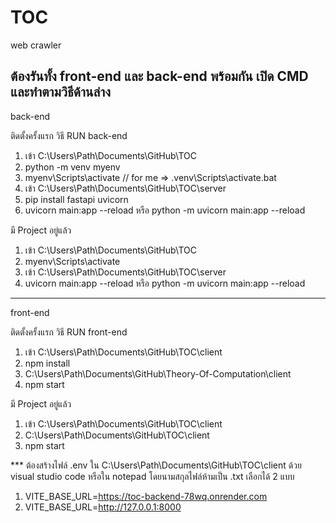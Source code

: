 # TOC
web crawler

ต้องรันทั้ง front-end และ back-end พร้อมกัน
เปิด CMD และทำตามวิธีด้านล่าง
---------------------------------------------------------------------------
back-end

ติดตั้งครั้งแรก วิธี RUN back-end
1. เข้า C:\Users\Path\Documents\GitHub\TOC
2. python -m venv myenv
3. myenv\Scripts\activate  // for me => .venv\Scripts\activate.bat
4. เข้า C:\Users\Path\Documents\GitHub\TOC\server
5. pip install fastapi uvicorn
6. uvicorn main:app --reload หรือ python -m uvicorn main:app --reload

มี Project อยู่แล้ว
1. เข้า C:\Users\Path\Documents\GitHub\TOC
2. myenv\Scripts\activate
3. เข้า C:\Users\Path\Documents\GitHub\TOC\server
4. uvicorn main:app --reload หรือ python -m uvicorn main:app --reload
---------------------------------------------------------------------------
front-end

ติดตั้งครั้งแรก วิธี RUN front-end
1. เข้า C:\Users\Path\Documents\GitHub\TOC\client
2. npm install
3. C:\Users\Path\Documents\GitHub\Theory-Of-Computation\client
4. npm start

มี Project อยู่แล้ว
1. เข้า C:\Users\Path\Documents\GitHub\TOC\client
2. C:\Users\Path\Documents\GitHub\TOC\client
3. npm start

*** ต้องสร้างไฟล์ .env ใน C:\Users\Path\Documents\GitHub\TOC\client ด้วย visual studio code หรือใน notepad โดยนามสกุลไฟล์ห้ามเป็น .txt เลือกได้ 2 แบบ
1. VITE_BASE_URL=https://toc-backend-78wq.onrender.com
2. VITE_BASE_URL=http://127.0.0.1:8000

